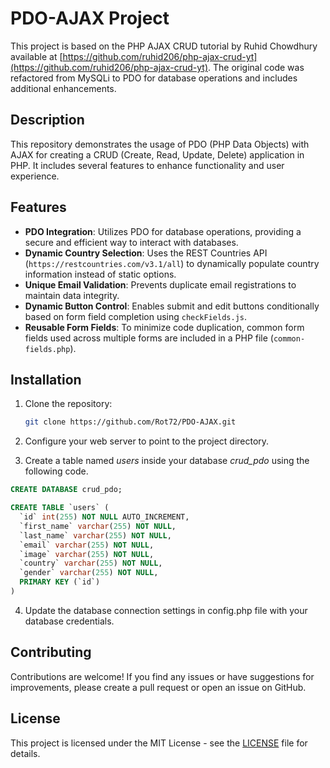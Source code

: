 # PDO-AJAX Project

This project is based on the PHP AJAX CRUD tutorial by Ruhid Chowdhury available at [https://github.com/ruhid206/php-ajax-crud-yt](https://github.com/ruhid206/php-ajax-crud-yt). The original code was refactored from MySQLi to PDO for database operations and includes additional enhancements.

## Description

This repository demonstrates the usage of PDO (PHP Data Objects) with AJAX for creating a CRUD (Create, Read, Update, Delete) application in PHP. It includes several features to enhance functionality and user experience.

## Features

- **PDO Integration**: Utilizes PDO for database operations, providing a secure and efficient way to interact with databases.
- **Dynamic Country Selection**: Uses the REST Countries API (`https://restcountries.com/v3.1/all`) to dynamically populate country information instead of static options.
- **Unique Email Validation**: Prevents duplicate email registrations to maintain data integrity.
- **Dynamic Button Control**: Enables submit and edit buttons conditionally based on form field completion using `checkFields.js`.
- **Reusable Form Fields**: To minimize code duplication, common form fields used across multiple forms are included in a PHP file (`common-fields.php`).

## Installation

1. Clone the repository:
   ```bash
   git clone https://github.com/Rot72/PDO-AJAX.git

2. Configure your web server to point to the project directory.

3. Create a table named *users* inside your database *crud_pdo* using the following code.   
```sql
CREATE DATABASE crud_pdo;
```

```sql
CREATE TABLE `users` (
  `id` int(255) NOT NULL AUTO_INCREMENT,
  `first_name` varchar(255) NOT NULL,
  `last_name` varchar(255) NOT NULL,
  `email` varchar(255) NOT NULL,
  `image` varchar(255) NOT NULL,
  `country` varchar(255) NOT NULL,
  `gender` varchar(255) NOT NULL,
  PRIMARY KEY (`id`)
)
```   

4. Update the database connection settings in config.php file with your database credentials.

## Contributing

Contributions are welcome! If you find any issues or have suggestions for improvements, please create a pull request or open an issue on GitHub.

## License

This project is licensed under the MIT License - see the [LICENSE](LICENSE) file for details.
